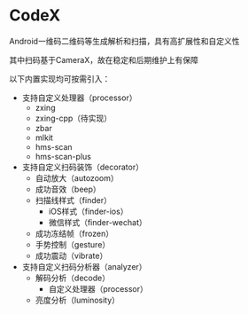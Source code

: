 # CodeX

Android一维码二维码等生成解析和扫描，具有高扩展性和自定义性

其中扫码基于CameraX，故在稳定和后期维护上有保障

以下内置实现均可按需引入：

- 支持自定义处理器（processor）
  - zxing
  - zxing-cpp（待实现）
  - zbar
  - mlkit
  - hms-scan
  - hms-scan-plus
- 支持自定义扫码装饰（decorator）
  - 自动放大（autozoom）
  - 成功音效（beep）
  - 扫描线样式（finder）
    - iOS样式（finder-ios）
    - 微信样式（finder-wechat）
  - 成功冻结帧（frozen）
  - 手势控制（gesture）
  - 成功震动（vibrate）
- 支持自定义扫码分析器（analyzer）
  - 解码分析（decode）
    - 自定义处理器（processor）
  - 亮度分析（luminosity）

